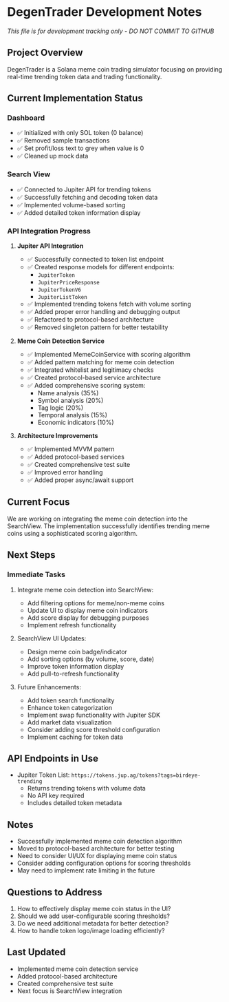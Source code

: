 # DegenTrader Development Notes
*This file is for development tracking only - DO NOT COMMIT TO GITHUB*

## Project Overview
DegenTrader is a Solana meme coin trading simulator focusing on providing real-time trending token data and trading functionality.

## Current Implementation Status

### Dashboard
- ✅ Initialized with only SOL token (0 balance)
- ✅ Removed sample transactions
- ✅ Set profit/loss text to grey when value is 0
- ✅ Cleaned up mock data

### Search View
- ✅ Connected to Jupiter API for trending tokens
- ✅ Successfully fetching and decoding token data
- ✅ Implemented volume-based sorting
- ✅ Added detailed token information display

### API Integration Progress
1. **Jupiter API Integration**
   - ✅ Successfully connected to token list endpoint
   - ✅ Created response models for different endpoints:
     - `JupiterToken`
     - `JupiterPriceResponse`
     - `JupiterTokenV6`
     - `JupiterListToken`
   - ✅ Implemented trending tokens fetch with volume sorting
   - ✅ Added proper error handling and debugging output
   - ✅ Refactored to protocol-based architecture
   - ✅ Removed singleton pattern for better testability

2. **Meme Coin Detection Service**
   - ✅ Implemented MemeCoinService with scoring algorithm
   - ✅ Added pattern matching for meme coin detection
   - ✅ Integrated whitelist and legitimacy checks
   - ✅ Created protocol-based service architecture
   - ✅ Added comprehensive scoring system:
     - Name analysis (35%)
     - Symbol analysis (20%)
     - Tag logic (20%)
     - Temporal analysis (15%)
     - Economic indicators (10%)

3. **Architecture Improvements**
   - ✅ Implemented MVVM pattern
   - ✅ Added protocol-based services
   - ✅ Created comprehensive test suite
   - ✅ Improved error handling
   - ✅ Added proper async/await support

## Current Focus
We are working on integrating the meme coin detection into the SearchView. The implementation successfully identifies trending meme coins using a sophisticated scoring algorithm.

## Next Steps

### Immediate Tasks
1. Integrate meme coin detection into SearchView:
   - Add filtering options for meme/non-meme coins
   - Update UI to display meme coin indicators
   - Add score display for debugging purposes
   - Implement refresh functionality

2. SearchView UI Updates:
   - Design meme coin badge/indicator
   - Add sorting options (by volume, score, date)
   - Improve token information display
   - Add pull-to-refresh functionality

3. Future Enhancements:
   - Add token search functionality
   - Enhance token categorization
   - Implement swap functionality with Jupiter SDK
   - Add market data visualization
   - Consider adding score threshold configuration
   - Implement caching for token data

## API Endpoints in Use
- Jupiter Token List: `https://tokens.jup.ag/tokens?tags=birdeye-trending`
  - Returns trending tokens with volume data
  - No API key required
  - Includes detailed token metadata

## Notes
- Successfully implemented meme coin detection algorithm
- Moved to protocol-based architecture for better testing
- Need to consider UI/UX for displaying meme coin status
- Consider adding configuration options for scoring thresholds
- May need to implement rate limiting in the future

## Questions to Address
1. How to effectively display meme coin status in the UI?
2. Should we add user-configurable scoring thresholds?
3. Do we need additional metadata for better detection?
4. How to handle token logo/image loading efficiently?

## Last Updated
- Implemented meme coin detection service
- Added protocol-based architecture
- Created comprehensive test suite
- Next focus is SearchView integration
